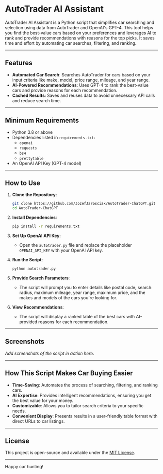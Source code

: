 
# AutoTrader AI Assistant

AutoTrader AI Assistant is a Python script that simplifies car searching and selection using data from AutoTrader and OpenAI's GPT-4. This tool helps you find the best-value cars based on your preferences and leverages AI to rank and provide recommendations with reasons for the top picks. It saves time and effort by automating car searches, filtering, and ranking.

---

## Features
- **Automated Car Search**: Searches AutoTrader for cars based on your input criteria like make, model, price range, mileage, and year range.
- **AI-Powered Recommendations**: Uses GPT-4 to rank the best-value cars and provide reasons for each recommendation.
- **Cached Results**: Saves and reuses data to avoid unnecessary API calls and reduce search time.

---

## Minimum Requirements
- Python 3.8 or above
- Dependencies listed in `requirements.txt`:
  - `openai`
  - `requests`
  - `bs4`
  - `prettytable`
- An OpenAI API Key (GPT-4 model)

---

## How to Use
1. **Clone the Repository**:
    ```bash
    git clone https://github.com/JozefJarosciak/AutoTrader-ChatGPT.git
    cd AutoTrader-ChatGPT
    ```

2. **Install Dependencies**:
    ```bash
    pip install -r requirements.txt
    ```

3. **Set Up OpenAI API Key**:
   - Open the `autotrader.py` file and replace the placeholder `OPENAI_API_KEY` with your OpenAI API key.

4. **Run the Script**:
    ```bash
    python autotrader.py
    ```

5. **Provide Search Parameters**:
   - The script will prompt you to enter details like postal code, search radius, maximum mileage, year range, maximum price, and the makes and models of the cars you're looking for.

6. **View Recommendations**:
   - The script will display a ranked table of the best cars with AI-provided reasons for each recommendation.

---

## Screenshots
*Add screenshots of the script in action here.*

---

## How This Script Makes Car Buying Easier
- **Time-Saving**: Automates the process of searching, filtering, and ranking cars.
- **AI Expertise**: Provides intelligent recommendations, ensuring you get the best value for your money.
- **Customizable**: Allows you to tailor search criteria to your specific needs.
- **Convenient Display**: Presents results in a user-friendly table format with direct URLs to car listings.

---

## License
This project is open-source and available under the [MIT License](LICENSE).

---

Happy car hunting!
